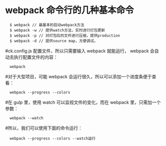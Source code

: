 # webpack 命令行的几种基本命令

      $ webpack // 最基本的启动webpack方法
      $ webpack -w // 提供watch方法，实时进行打包更新
      $ webpack -p // 对打包后的文件进行压缩，提供production
      $ webpack -d // 提供source map，方便调试。

#ck.config.js 配置文件，所以只需要输入 webpack 就能运行， webpack 会自动去执行配置文件的内容：

      webpack

#对于大型项目，可能 webpack 会运行很久，所以可以添加一个进度条便于查看：

      webpack --progress --colors

#在 gulp 里，使用 watch 可以监视文件的变化，而在 webpack 里，只需加一个参数：

      webpack --watch

#所以，我们可以使用下面的命令运行：

      webpack --progress --colors --watch运行

